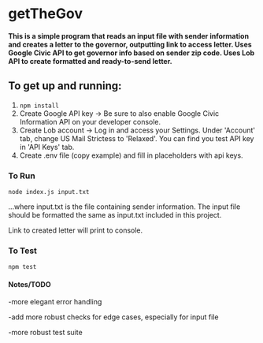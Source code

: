 # getTheGov

#### This is a simple program that reads an input file with sender information and creates a letter to the governor, outputting link to access letter. Uses Google Civic API to get governor info based on sender zip code. Uses Lob API to create formatted and ready-to-send letter.

## To get up and running:

1. ```npm install```
2. Create Google API key -> Be sure to also enable Google Civic Information API on your developer console.
3. Create Lob account -> Log in and access your Settings. Under 'Account' tab, change US Mail Strictess to 'Relaxed'. You can find you test API key in 'API Keys' tab.
4. Create .env file (copy example) and fill in placeholders with api keys.

### To Run
```node index.js input.txt```

...where input.txt is the file containing sender information. The input file should be formatted the same as input.txt included in this project.

Link to created letter will print to console.

### To Test
```npm test```

#### Notes/TODO
-more elegant error handling

-add more robust checks for edge cases, especially for input file

-more robust test suite
